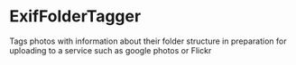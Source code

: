 # ExifFolderTagger
Tags photos with information about their folder structure in preparation for uploading to a service such as google photos or Flickr
